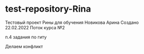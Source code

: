 # test-repository-Rina

Тестовый проект Рины для обучения
Новикова Арина
Создано 22.02.2022
Поток курса №2

п.4 задания по гиту

Делаем конфликт